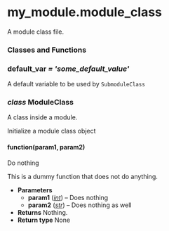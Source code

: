 <a id="module-my_module.module_class"></a>
<a id="my-module-module-class"></a>

# my_module.module_class

A module class file.

### Classes and Functions

<a id="my_module.module_class.default_var"></a>
### default_var *= 'some_default_value'*

A default variable to be used by `SubmoduleClass`

<a id="my_module.module_class.ModuleClass"></a>
### *class* ModuleClass

A class inside a module.

Initialize a module class object

<a id="my_module.module_class.ModuleClass.function"></a>
#### function(param1, param2)

Do nothing

This is a dummy function that does not do anything.

* **Parameters**
  * **param1** ([*int*](https://docs.python.org/3/library/functions.html#int)) – Does nothing
  * **param2** ([*str*](https://docs.python.org/3/library/stdtypes.html#str)) – Does nothing as well
* **Returns**
  Nothing.
* **Return type**
  None
